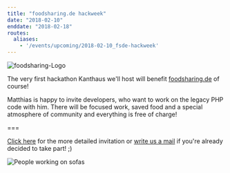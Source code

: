 ```yaml
---
title: "foodsharing.de hackweek"
date: "2018-02-10"
enddate: "2018-02-18"
routes:
  aliases:
    - '/events/upcoming/2018-02-10_fsde-hackweek'
---
```


![foodsharing-Logo](/pics/foodsharinglogo_positiv.png)

The very first hackathon Kanthaus we'll host will benefit [foodsharing.de](https://foodsharing.de) of course!

Matthias is happy to invite developers, who want to work on the legacy PHP code with him. There will be focused work, saved food and a special atmosphere of community and everything is free of charge!

===

[Click here](https://yunity.org/en/events/2018-02-10-fsde-hackweek) for the more detailed invitation or [write us a mail](mailto:hello@kanthaus.online) if you're already decided to take part! ;)

![People working on sofas](/pics/onSofaWork.jpg)
